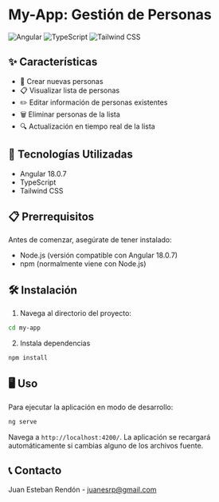 # My-App: Gestión de Personas

![Angular](https://img.shields.io/badge/Angular-DD0031?style=for-the-badge&logo=angular&logoColor=white)
![TypeScript](https://img.shields.io/badge/TypeScript-007ACC?style=for-the-badge&logo=typescript&logoColor=white)
![Tailwind CSS](https://img.shields.io/badge/Tailwind_CSS-38B2AC?style=for-the-badge&logo=tailwind-css&logoColor=white)

## ✨ Características

- 👤 Crear nuevas personas
- 📋 Visualizar lista de personas
- ✏️ Editar información de personas existentes
- 🗑️ Eliminar personas de la lista
- 🔍 Actualización en tiempo real de la lista

## 🚀 Tecnologías Utilizadas

- Angular 18.0.7
- TypeScript
- Tailwind CSS

## 📋 Prerrequisitos

Antes de comenzar, asegúrate de tener instalado:

- Node.js (versión compatible con Angular 18.0.7)
- npm (normalmente viene con Node.js)

## 🛠️ Instalación

1. Navega al directorio del proyecto:

```bash
cd my-app
```

2. Instala dependencias

```bash
npm install
```

## 🖥️ Uso

Para ejecutar la aplicación en modo de desarrollo:

```bash
ng serve
```

Navega a `http://localhost:4200/`. La aplicación se recargará automáticamente si cambias alguno de los archivos fuente.

## 📞 Contacto

Juan Esteban Rendón - juanesrp@gmail.com
